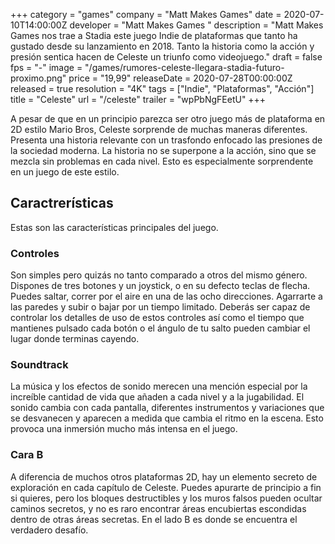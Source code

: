+++
category = "games"
company = "Matt Makes Games"
date = 2020-07-10T14:00:00Z
developer = "Matt Makes Games "
description = "Matt Makes Games nos trae a Stadia este juego Indie de plataformas que tanto ha gustado desde su lanzamiento en 2018. Tanto la historia como la acción y presión sentica hacen de Celeste un triunfo como videojuego."
draft = false
fps = "-"
image = "/games/rumores-celeste-llegara-stadia-futuro-proximo.png"
price = "19,99"
releaseDate = 2020-07-28T00:00:00Z
released = true
resolution = "4K"
tags = ["Indie", "Plataformas", "Acción"]
title = "Celeste"
url = "/celeste"
trailer = "wpPbNgFEetU"
+++

A pesar de que en un principio parezca ser otro juego más de plataforma en 2D estilo Mario Bros, Celeste sorprende de muchas maneras diferentes. Presenta una historia relevante con un trasfondo enfocado las presiones de la sociedad moderna. La historia no se superpone a la acción, sino que se mezcla sin problemas en cada nivel. Esto es especialmente sorprendente en un juego de este estilo.

## Caractrerísticas

Estas son las características principales del juego.

### Controles

Son simples pero quizás no tanto comparado a otros del mismo género. Dispones de tres botones y un joystick, o en su defecto teclas de flecha. Puedes saltar, correr por el aire en una de las ocho direcciones. Agarrarte a las paredes y subir o bajar por un tiempo limitado. Deberás ser capaz de controlar los detalles de uso de estos controles así como el tiempo que mantienes pulsado cada botón o el ángulo de tu salto pueden cambiar el lugar donde terminas cayendo.

### Soundtrack

La música y los efectos de sonido merecen una mención especial por la increíble cantidad de vida que añaden a cada nivel y a la jugabilidad. El sonido cambia con cada pantalla, diferentes instrumentos y variaciones que se desvanecen y aparecen a medida que cambia el ritmo en la escena. Esto provoca una inmersión mucho más intensa en el juego.

### Cara B

A diferencia de muchos otros plataformas 2D, hay un elemento secreto de exploración en cada capítulo de Celeste. Puedes apurarte de principio a fin si quieres, pero los bloques destructibles y los muros falsos pueden ocultar caminos secretos, y no es raro encontrar áreas encubiertas escondidas dentro de otras áreas secretas. En el lado B es donde se encuentra el verdadero desafío.


